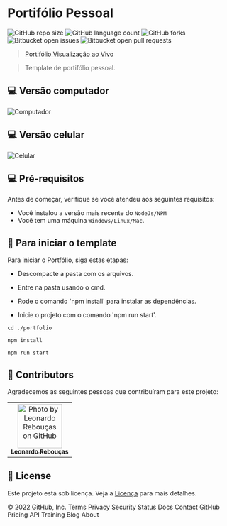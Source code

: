# Portifólio Pessoal

<!---Esses são exemplos. Veja https://shields.io para outras pessoas ou para personalizar este conjunto de escudos. Você pode querer incluir dependências, status do projeto e informações de licença aqui--->

![GitHub repo size](https://img.shields.io/github/languages/code-size/BAXHEN-CORPORATION/material-ui-v5-react-template?style=for-the-badge)
![GitHub language count](https://img.shields.io/github/languages/count/BAXHEN-CORPORATION/material-ui-v5-react-template?style=for-the-badge)
![GitHub forks](https://img.shields.io/github/forks/BAXHEN-CORPORATION/material-ui-v5-react-template?style=for-the-badge)
![Bitbucket open issues](https://img.shields.io/bitbucket/issues/BAXHEN-CORPORATION/material-ui-v5-react-template?style=for-the-badge)
![Bitbucket open pull requests](https://img.shields.io/bitbucket/pr-raw/BAXHEN-CORPORATION/material-ui-v5-react-template?style=for-the-badge)

> [Portifólio Visualização ao Vivo](https://tiny-macaron-3edcdf.netlify.app)

> Template de portifólio pessoal.

## 💻 Versão computador

![Computador](https://lh3.googleusercontent.com/_wLrNRmBRtBjhxlMNeZuQY-rYDyp0hzHI1-riwMVg7s8EaqVdhyyb29eXUMwb4YhyhA9Qydbruwvu6KQNJ_uANWBC9dTeKDwOxwO9aGNYxF0aIdrQ5JUzqVnlXlKC9CrxArrFKqh_Q3gSMpPiikOcOA-dHGEsVXybayeyjjZ_uqqsZYHumtSV9h4crnhjrGBfP7CvRIF10QIneYFTnqBuLaWu8h7teHedUVTlct207qHyxZcGoxWybFL-UAAEFU7QTSNvPLumL2jpVtD_8dalss7TRekoLZiITsa6yyxgaWGZC7RCLzdpr8UTHd-uqJAZopiFGYxm7onhMK0BIsbRFhJWUgJugyx5CHtfU7KoRaw8oDEojpkGaSxgqJuauWtrRJNj08_3c9CsHdP0nvh9gMCUnmBlamAPguxzKyE20mNlegzIv_9YK0fjZfdtFZkhsQesMJaqFThRYPTONbCvxFwhRkJuMK330nNS7Lr3dm3Ik-DTLpuj_Tf3cCKtB1Z2uH_MT_IVfJ83U23RykT-j7Eb3ltlZFu3756PrSuaRfc68uCwjQtMpps3JHreQdnDFlvmYDdkOzAQhTPQLgeYVxPFcrj-sdM5_AA0bUlACczaqbGu-y57CIubKupATJiGNvql5Eh6R58vA6QNlD77Efrk5rAxDvxzeHvlNlrhdZkDjkc2sl8Ct3oXWp21mBdyUzVjvt_Ezr6colOQK3wrhMcFrw_k7vny6a_Oi8pWPKi85o7N6iLKjsU8g=w1000-no-tmp.jpg)

## 💻 Versão celular

![Celular](https://lh3.googleusercontent.com/FiSuX3cCKts9u3PWfxCArXwdkMXBCh5_Nxl-PDfO4AH0upeI7WXCb1PvwBKUaE8Fn_qJSS9IduKmkDcIfLLfhhGnEGs3-AgDDQ8fDcYxITu-8PQsKoOAeChyUkfDn9o6t7wBeFktzgNuGxAIXGF4lHBWCLr8gnid6VMsRoXA5LlWx-RS3T3m0PlG-SveYoqSbzPKjjlsbQRHfDW8s11Z90ihJ4b9CNT2dvAZXC2mUH975_qOMcu8sGbAaEqoSD14mVQOluWgp0XfQNluiMgghQBm7kz7F4qMLqWpk4nAy4_7TqJC_XOIpr3M0JBF1wGEgogsJ11K8fzefYad9oli_Ke9DOZQw_mFpK9vo3SqsslSnh0l-A0UiPdD1fE8OSSx2HcK25XPXsj_3oKOu-z8FvUt2weEYT8BOZDiIr3aaBopW_2XiD38uLiEkoN3aeRdxmqMfp_DOrWVqzA3a6H0mufv7CPpbRAdpaDVakJrGvYOYMElcSAtvbfQaWEdkHn_YYFiAaTy8LMIEhLuDOq10EsNXGszDwDXac_jY4M0kYedwaWGc2EQ7_wESLOYH2HsBp5DHGFX_PKrx44jOCRUmILR41_o-dtQZoHDAeVqAMdm6Vl7w10AZ4NK8ql9L7n4G7WULNVA3pb6F-yBZK4uxnc_Bs80dXVHS_EOhszVc4LTunLaq7Y9QsPVt4xEacjn9JLyoHZRw7TATQ7zxBBnrKSZWHW6u4j3Obcs1X8hq22tnRzx1hSjxrrgKw=w1000-no-tmp.jpg)

## 💻 Pré-requisitos

Antes de começar, verifique se você atendeu aos seguintes requisitos:

- Você instalou a versão mais recente do `NodeJs/NPM`
- Você tem uma máquina `Windows/Linux/Mac`.

## 🚀 Para iniciar o template

Para iniciar o Portfólio, siga estas etapas:

- Descompacte a pasta com os arquivos.

- Entre na pasta usando o cmd.

- Rode o comando 'npm install' para instalar as dependências.

- Inicie o projeto com o comando 'npm run start'.

```
cd ./portfolio

npm install

npm run start
```

## 🤝 Contributors

Agradecemos as seguintes pessoas que contribuíram para este projeto:

<table>
  <tr>
    <td align="center">
      <a href="#">
        <img src="https://avatars.githubusercontent.com/u/41558102?v=4" width="100px;" alt="Photo by Leonardo Rebouças on GitHub"/><br>
        <sub>
          <b>Leonardo Rebouças</b>
        </sub>
      </a>
    </td>
  </tr>
</table>

## 📝 License

Este projeto está sob licença. Veja a [Licença](LICENSE.md) para mais detalhes.

© 2022 GitHub, Inc.
Terms
Privacy
Security
Status
Docs
Contact GitHub
Pricing
API
Training
Blog
About
